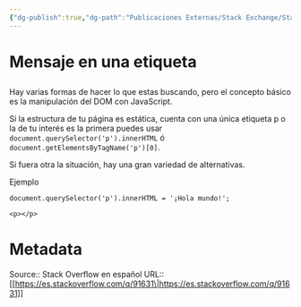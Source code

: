 ```yaml
---
{"dg-publish":true,"dg-path":"Publicaciones Externas/Stack Exchange/Stack Overflow en español/es.stackoverflow.com-91631.md","permalink":"/publicaciones-externas/stack-exchange/stack-overflow-en-espanol/es-stackoverflow-com-91631/","title":"Mensaje en una etiqueta <p>","hide":true,"noteIcon":"\"0\"","created":"2024-04-03T12:49:10.727-06:00","updated":"2024-04-05T16:43:52.453-06:00"}
---
```


# Mensaje en una etiqueta <p>

Hay varias formas de hacer lo que estas buscando, pero el concepto básico es la manipulación del DOM con JavaScript.

Si la estructura de tu página es estática, cuenta con una única etiqueta p o la de tu interés es la primera puedes usar `document.querySelector('p').innerHTML` ó `document.getElementsByTagName('p')[0]`.

Si fuera otra la situación, hay una gran variedad de alternativas.

Ejemplo

<!-- begin snippet: js hide: false console: true babel: false -->

<!-- language: lang-js -->

    document.querySelector('p').innerHTML = '¡Hola mundo!';

<!-- language: lang-html -->

    <p></p>

<!-- end snippet -->



# Metadata
Source:: Stack Overflow en español
URL:: [[https://es.stackoverflow.com/q/91631\|https://es.stackoverflow.com/q/91631]]


